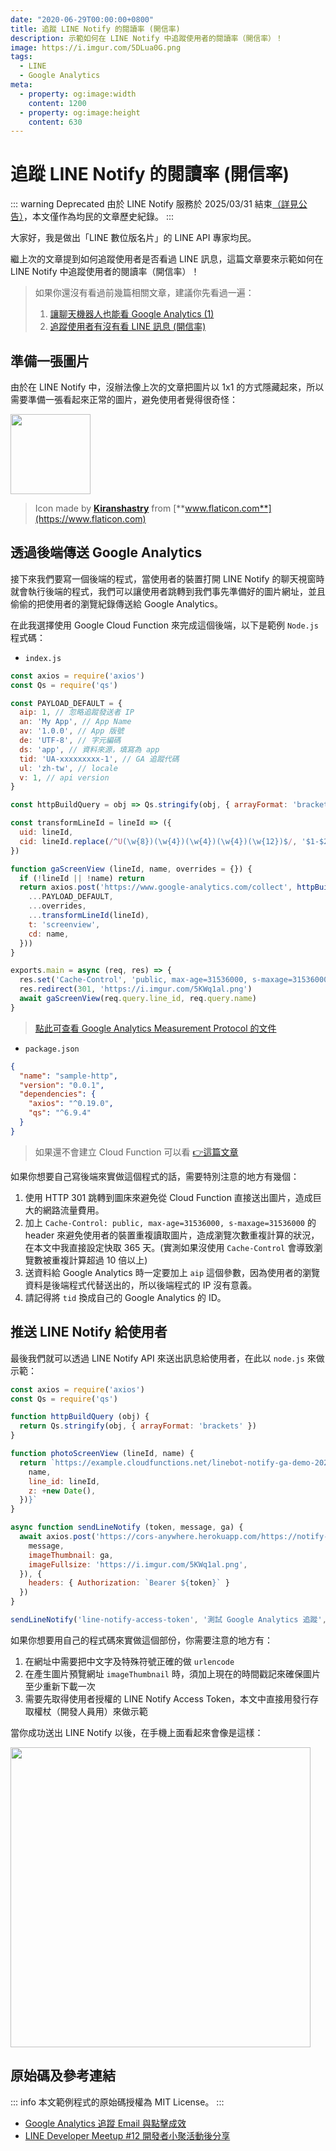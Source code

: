```yaml
---
date: "2020-06-29T00:00:00+0800"
title: 追蹤 LINE Notify 的閱讀率 (開信率)
description: 示範如何在 LINE Notify 中追蹤使用者的閱讀率（開信率）！
image: https://i.imgur.com/5DLua0G.png
tags:
  - LINE
  - Google Analytics
meta:
  - property: og:image:width
    content: 1200
  - property: og:image:height
    content: 630
---
```


# 追蹤 LINE Notify 的閱讀率 (開信率)

::: warning Deprecated
由於 LINE Notify 服務於 2025/03/31 結束[（詳見公告）](https://notify-bot.line.me/closing-announce)，本文僅作為均民的文章歷史紀錄。
:::

大家好，我是做出「LINE 數位版名片」的 LINE API 專家均民。

繼上次的文章提到如何追蹤使用者是否看過 LINE 訊息，這篇文章要來示範如何在 LINE Notify 中追蹤使用者的閱讀率（開信率）！

> 如果你還沒有看過前幾篇相關文章，建議你先看過一遍：
> 1. [讓聊天機器人也能看 Google Analytics (1)](https://taichunmin.idv.tw/blog/2020-04-28-lintbot-google-analytics.html)
> 2. [追蹤使用者有沒有看 LINE 訊息 (開信率)](https://taichunmin.idv.tw/blog/2020-06-17-linebot-google-analytics.html)

## 準備一張圖片

由於在 LINE Notify 中，沒辦法像上次的文章把圖片以 1x1 的方式隱藏起來，所以需要準備一張看起來正常的圖片，避免使用者覺得很奇怪：

<img src="https://i.imgur.com/5KWq1al.png" style="width: 128px">

> Icon made by [**Kiranshastry**](https://www.flaticon.com/authors/kiranshastry) from [**www.flaticon.com**](https://www.flaticon.com)

## 透過後端傳送 Google Analytics

接下來我們要寫一個後端的程式，當使用者的裝置打開 LINE Notify 的聊天視窗時就會執行後端的程式，我們可以讓使用者跳轉到我們事先準備好的圖片網址，並且偷偷的把使用者的瀏覽紀錄傳送給 Google Analytics。

在此我選擇使用 Google Cloud Function 來完成這個後端，以下是範例 `Node.js` 程式碼：

* `index.js`

```js
const axios = require('axios')
const Qs = require('qs')

const PAYLOAD_DEFAULT = {
  aip: 1, // 忽略追蹤發送者 IP
  an: 'My App', // App Name
  av: '1.0.0', // App 版號
  de: 'UTF-8', // 字元編碼
  ds: 'app', // 資料來源，填寫為 app
  tid: 'UA-xxxxxxxxx-1', // GA 追蹤代碼
  ul: 'zh-tw', // locale
  v: 1, // api version
}

const httpBuildQuery = obj => Qs.stringify(obj, { arrayFormat: 'brackets' })

const transformLineId = lineId => ({
  uid: lineId,
  cid: lineId.replace(/^U(\w{8})(\w{4})(\w{4})(\w{4})(\w{12})$/, '$1-$2-$3-$4-$5'),
})

function gaScreenView (lineId, name, overrides = {}) {
  if (!lineId || !name) return
  return axios.post('https://www.google-analytics.com/collect', httpBuildQuery({
    ...PAYLOAD_DEFAULT,
    ...overrides,
    ...transformLineId(lineId),
    t: 'screenview',
    cd: name,
  }))
}

exports.main = async (req, res) => {
  res.set('Cache-Control', 'public, max-age=31536000, s-maxage=31536000')
  res.redirect(301, 'https://i.imgur.com/5KWq1al.png')
  await gaScreenView(req.query.line_id, req.query.name)
}
```

> [點此可查看 Google Analytics Measurement Protocol 的文件](https://developers.google.com/analytics/devguides/collection/protocol/v1)

* `package.json`

```json
{
  "name": "sample-http",
  "version": "0.0.1",
  "dependencies": {
    "axios": "^0.19.0",
    "qs": "^6.9.4"
  }
}
```

> 如果還不會建立 Cloud Function 可以看 [👉這篇文章](https://taichunmin.idv.tw/blog/2020-04-06-line-devbot.html)

如果你想要自己寫後端來實做這個程式的話，需要特別注意的地方有幾個：

1. 使用 HTTP 301 跳轉到圖床來避免從 Cloud Function 直接送出圖片，造成巨大的網路流量費用。
2. 加上 `Cache-Control: public, max-age=31536000, s-maxage=31536000` 的 header 來避免使用者的裝置重複讀取圖片，造成瀏覽次數重複計算的狀況，在本文中我直接設定快取 365 天。(實測如果沒使用 `Cache-Control` 會導致瀏覽數被重複計算超過 10 倍以上)
3. 送資料給 Google Analytics 時一定要加上 `aip` 這個參數，因為使用者的瀏覽資料是後端程式代替送出的，所以後端程式的 IP 沒有意義。
4. 請記得將 `tid` 換成自己的 Google Analytics 的 ID。

## 推送 LINE Notify 給使用者

最後我們就可以透過 LINE Notify API 來送出訊息給使用者，在此以 `node.js` 來做示範：

```js
const axios = require('axios')
const Qs = require('qs')

function httpBuildQuery (obj) {
  return Qs.stringify(obj, { arrayFormat: 'brackets' })
}

function photoScreenView (lineId, name) {
  return `https://example.cloudfunctions.net/linebot-notify-ga-demo-20200629?${httpBuildQuery({
    name,
    line_id: lineId,
    z: +new Date(),
  })}`
}

async function sendLineNotify (token, message, ga) {
  await axios.post('https://cors-anywhere.herokuapp.com/https://notify-api.line.me/api/notify', httpBuildQuery({
    message,
    imageThumbnail: ga,
    imageFullsize: 'https://i.imgur.com/5KWq1al.png',
  }), { 
    headers: { Authorization: `Bearer ${token}` }
  })
}

sendLineNotify('line-notify-access-token', '測試 Google Analytics 追蹤', photoScreenView('line-user-id', '已閱讀 LINE Notify'))
```

如果你想要用自己的程式碼來實做這個部份，你需要注意的地方有：

1. 在網址中需要把中文字及特殊符號正確的做 `urlencode`
2. 在產生圖片預覽網址 `imageThumbnail` 時，須加上現在的時間戳記來確保圖片至少重新下載一次
3. 需要先取得使用者授權的 LINE Notify Access Token，本文中直接用發行存取權杖（開發人員用）來做示範

當你成功送出 LINE Notify 以後，在手機上面看起來會像是這樣：

<img src="https://i.imgur.com/n1iBsuP.jpg" style="width: 480px">

## 原始碼及參考連結

::: info
本文範例程式的原始碼授權為 MIT License。
:::

* [Google Analytics 追蹤 Email 與點擊成效](https://www.oxxostudio.tw/articles/201706/google-analytics-tracking-email.html)
* [LINE Developer Meetup #12 開發者小聚活動後分享](https://engineering.linecorp.com/zh-hant/blog/line-developer-meetup-12/)
